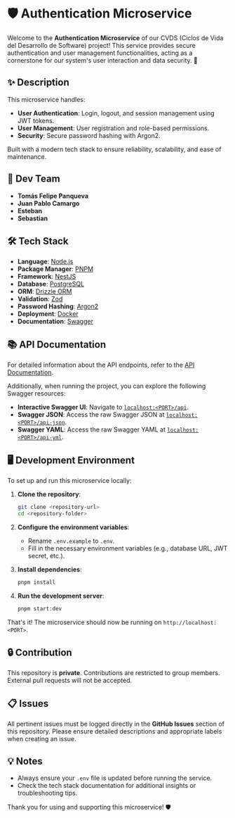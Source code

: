 # 🛡️ Authentication Microservice

Welcome to the **Authentication Microservice** of our CVDS (Ciclos de Vida del Desarrollo de Software) project! This service provides secure authentication and user management functionalities, acting as a cornerstone for our system's user interaction and data security. 🚀


## ✨ Description
This microservice handles:
- **User Authentication**: Login, logout, and session management using JWT tokens.
- **User Management**: User registration and role-based permissions.
- **Security**: Secure password hashing with Argon2.

Built with a modern tech stack to ensure reliability, scalability, and ease of maintenance.


## 👤 Dev Team
- **Tomás Felipe Panqueva**
- **Juan Pablo Camargo**
- **Esteban**
- **Sebastian**


## 🛠️ Tech Stack
- **Language**: [Node.js](https://nodejs.org/)  
- **Package Manager**: [PNPM](https://pnpm.io/)  
- **Framework**: [NestJS](https://nestjs.com/)  
- **Database**: [PostgreSQL](https://www.postgresql.org/)  
- **ORM**: [Drizzle ORM](https://orm.drizzle.team/)  
- **Validation**: [Zod](https://zod.dev/)  
- **Password Hashing**: [Argon2](https://github.com/P-H-C/phc-winner-argon2)  
- **Deployment**: [Docker](https://www.docker.com/)
- **Documentation**: [Swagger](https://swagger.io/)

## 📚 API Documentation
For detailed information about the API endpoints, refer to the [API Documentation](./API.md).  

Additionally, when running the project, you can explore the following Swagger resources:
- **Interactive Swagger UI**: Navigate to [`localhost:<PORT>/api`](http://localhost:<PORT>/api).  
- **Swagger JSON**: Access the raw Swagger JSON at [`localhost:<PORT>/api-json`](http://localhost:<PORT>/api-json).  
- **Swagger YAML**: Access the raw Swagger YAML at [`localhost:<PORT>/api-yml`](http://localhost:<PORT>/api-yml).  



## 🖥️ Development Environment
To set up and run this microservice locally:

1. **Clone the repository**:
   ```bash
   git clone <repository-url>
   cd <repository-folder>
   ```

2. **Configure the environment variables**:
   - Rename `.env.example` to `.env`.
   - Fill in the necessary environment variables (e.g., database URL, JWT secret, etc.).

3. **Install dependencies**:
   ```bash
   pnpm install
   ```

4. **Run the development server**:
   ```bash
   pnpm start:dev
   ```

That's it! The microservice should now be running on `http://localhost:<PORT>`.


## 🔒 Contribution
This repository is **private**. Contributions are restricted to group members.  
External pull requests will not be accepted.  


## 📋 Issues
All pertinent issues must be logged directly in the **GitHub Issues** section of this repository. Please ensure detailed descriptions and appropriate labels when creating an issue.  


## 💡 Notes
- Always ensure your `.env` file is updated before running the service.  
- Check the tech stack documentation for additional insights or troubleshooting tips.  


Thank you for using and supporting this microservice! 🛡️ 